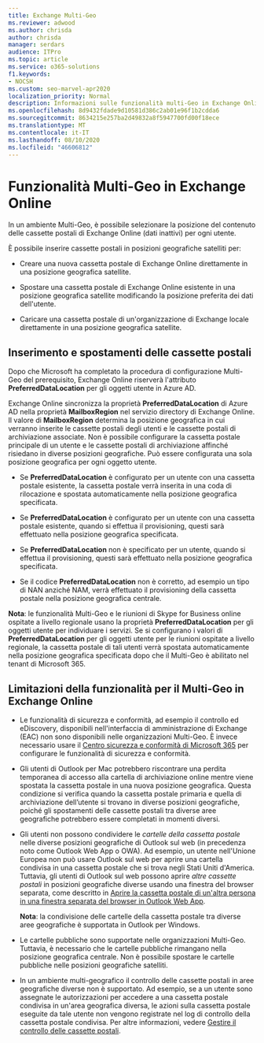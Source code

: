 ```yaml
---
title: Exchange Multi-Geo
ms.reviewer: adwood
ms.author: chrisda
author: chrisda
manager: serdars
audience: ITPro
ms.topic: article
ms.service: o365-solutions
f1.keywords:
- NOCSH
ms.custom: seo-marvel-apr2020
localization_priority: Normal
description: Informazioni sulle funzionalità multi-Geo in Exchange Online, ad esempio limitazioni delle funzionalità e posizionamento delle cassette postali.
ms.openlocfilehash: 8d9432fdade9d10581d386c2ab01e96f1b2cdda6
ms.sourcegitcommit: 8634215e257ba2d49832a8f5947700fd00f18ece
ms.translationtype: MT
ms.contentlocale: it-IT
ms.lasthandoff: 08/10/2020
ms.locfileid: "46606812"
---
```

# <a name="multi-geo-capabilities-in-exchange-online"></a>Funzionalità Multi-Geo in Exchange Online

In un ambiente Multi-Geo, è possibile selezionare la posizione del contenuto delle cassette postali di Exchange Online (dati inattivi) per ogni utente.

È possibile inserire cassette postali in posizioni geografiche satelliti per:

- Creare una nuova cassetta postale di Exchange Online direttamente in una posizione geografica satellite.

- Spostare una cassetta postale di Exchange Online esistente in una posizione geografica satellite modificando la posizione preferita dei dati dell'utente.

- Caricare una cassetta postale di un'organizzazione di Exchange locale direttamente in una posizione geografica satellite.

## <a name="mailbox-placement-and-moves"></a>Inserimento e spostamenti delle cassette postali

Dopo che Microsoft ha completato la procedura di configurazione Multi-Geo del prerequisito, Exchange Online riserverà l'attributo **PreferredDataLocation** per gli oggetti utente in Azure AD.

Exchange Online sincronizza la proprietà **PreferredDataLocation** di Azure AD nella proprietà **MailboxRegion** nel servizio directory di Exchange Online. Il valore di **MailboxRegion** determina la posizione geografica in cui verranno inserite le cassette postali degli utenti e le cassette postali di archiviazione associate. Non è possibile configurare la cassetta postale principale di un utente e le cassette postali di archiviazione affinché risiedano in diverse posizioni geografiche. Può essere configurata una sola posizione geografica per ogni oggetto utente.

- Se **PreferredDataLocation** è configurato per un utente con una cassetta postale esistente, la cassetta postale verrà inserita in una coda di rilocazione e spostata automaticamente nella posizione geografica specificata.

- Se **PreferredDataLocation** è configurato per un utente con una cassetta postale esistente, quando si effettua il provisioning, questi sarà effettuato nella posizione geografica specificata.

- Se **PreferredDataLocation** non è specificato per un utente, quando si effettua il provisioning, questi sarà effettuato nella posizione geografica specificata.

- Se il codice **PreferredDataLocation** non è corretto, ad esempio un tipo di NAN anziché NAM, verrà effettuato il provisioning della cassetta postale nella posizione geografica centrale.

**Nota**: le funzionalità Multi-Geo e le riunioni di Skype for Business online ospitate a livello regionale usano la proprietà **PreferredDataLocation** per gli oggetti utente per individuare i servizi. Se si configurano i valori di **PreferredDataLocation** per gli oggetti utente per le riunioni ospitate a livello regionale, la cassetta postale di tali utenti verrà spostata automaticamente nella posizione geografica specificata dopo che il Multi-Geo è abilitato nel tenant di Microsoft 365.

## <a name="feature-limitations-for-multi-geo-in-exchange-online"></a>Limitazioni della funzionalità per il Multi-Geo in Exchange Online

- Le funzionalità di sicurezza e conformità, ad esempio il controllo ed eDiscovery, disponibili nell'interfaccia di amministrazione di Exchange (EAC) non sono disponibili nelle organizzazioni Multi-Geo. È invece necessario usare il [Centro sicurezza e conformità di Microsoft 365](https://support.office.com/article/7e696a40-b86b-4a20-afcc-559218b7b1b8) per configurare le funzionalità di sicurezza e conformità.

- Gli utenti di Outlook per Mac potrebbero riscontrare una perdita temporanea di accesso alla cartella di archiviazione online mentre viene spostata la cassetta postale in una nuova posizione geografica. Questa condizione si verifica quando la cassetta postale primaria e quella di archiviazione dell’utente si trovano in diverse posizioni geografiche, poiché gli spostamenti delle cassette postali tra diverse aree geografiche potrebbero essere completati in momenti diversi.

- Gli utenti non possono condividere le *cartelle della cassetta postale* nelle diverse posizioni geografiche di Outlook sul web (in precedenza noto come Outlook Web App o OWA). Ad esempio, un utente nell'Unione Europea non può usare Outlook sul web per aprire una cartella condivisa in una cassetta postale che si trova negli Stati Uniti d'America. Tuttavia, gli utenti di Outlook sul web possono aprire *altre cassette postali* in posizioni geografiche diverse usando una finestra del browser separata, come descritto in [Aprire la cassetta postale di un'altra persona in una finestra separata del browser in Outlook Web App](https://support.office.com/article/A909AD30-E413-40B5-A487-0EA70B763081#__toc372210362).

  **Nota**: la condivisione delle cartelle della cassetta postale tra diverse aree geografiche è supportata in Outlook per Windows.

- Le cartelle pubbliche sono supportate nelle organizzazioni Multi-Geo. Tuttavia, è necessario che le cartelle pubbliche rimangano nella posizione geografica centrale. Non è possibile spostare le cartelle pubbliche nelle posizioni geografiche satelliti.

- In un ambiente multi-geografico il controllo delle cassette postali in aree geografiche diverse non è supportato. Ad esempio, se a un utente sono assegnate le autorizzazioni per accedere a una cassetta postale condivisa in un'area geografica diversa, le azioni sulla cassetta postale eseguite da tale utente non vengono registrate nel log di controllo della cassetta postale condivisa. Per altre informazioni, vedere [Gestire il controllo delle cassette postali](https://docs.microsoft.com/microsoft-365/compliance/enable-mailbox-auditing?view=o365-worldwide).
